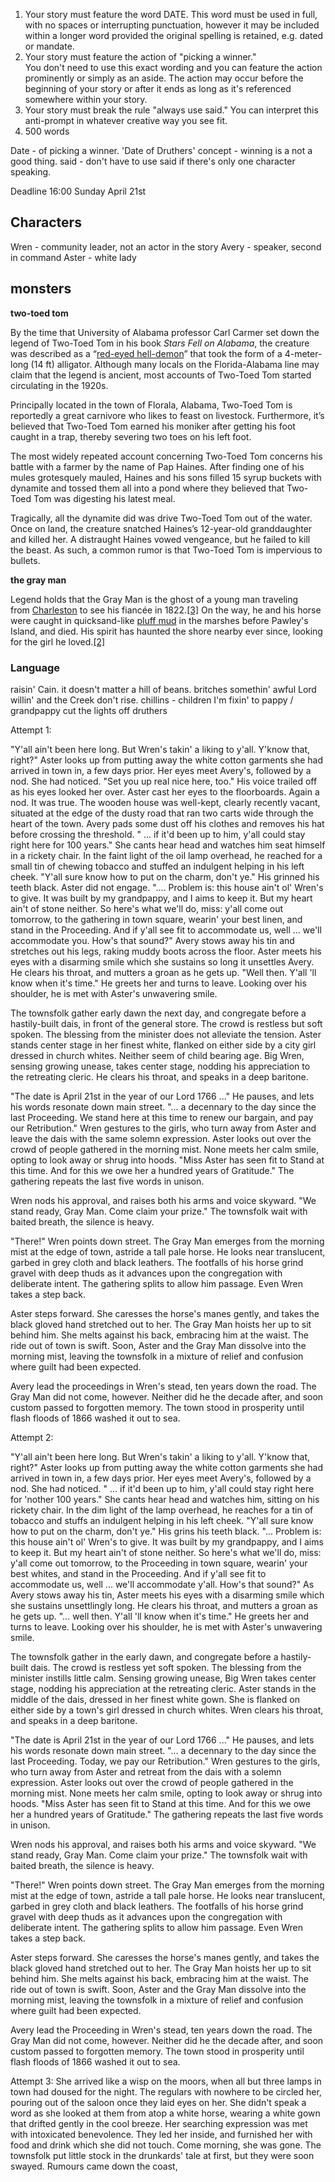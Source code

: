 
1. Your story must feature the word DATE. This word must be used in full, with no spaces or interrupting punctuation, however it may be included within a longer word provided the original spelling is retained, e.g. dated or mandate.
2. ﻿﻿﻿Your story must feature the action of "picking a winner."  
    You don't need to use this exact wording and you can feature the action prominently or simply as an aside. The action may occur before the beginning of your story or after it ends as long as it's referenced somewhere within your story.
3. ﻿﻿﻿Your story must break the rule "always use said." You can interpret this anti-prompt in whatever creative way you see fit.
4. 500 words

Date - of picking a winner. 'Date of Druthers' 
concept - winning is a not a good thing. 
said - don't have to use said if there's only one character speaking.

Deadline 16:00 Sunday April 21st
## Characters
Wren - community leader, not an actor in the story 
Avery - speaker, second in command
Aster - white lady
## monsters

**two-toed tom**

By the time that University of Alabama professor Carl Carmer set down the legend of Two-Toed Tom in his book _Stars Fell on Alabama_, the creature was described as a “[red-eyed hell-demon](http://www.exploresouthernhistory.com/alligator2.html)” that took the form of a 4-meter-long (14 ft) alligator. Although many locals on the Florida-Alabama line may claim that the legend is ancient, most accounts of Two-Toed Tom started circulating in the 1920s.

Principally located in the town of Florala, Alabama, Two-Toed Tom is reportedly a great carnivore who likes to feast on livestock. Furthermore, it’s believed that Two-Toed Tom earned his moniker after getting his foot caught in a trap, thereby severing two toes on his left foot.

The most widely repeated account concerning Two-Toed Tom concerns his battle with a farmer by the name of Pap Haines. After finding one of his mules grotesquely mauled, Haines and his sons filled 15 syrup buckets with dynamite and tossed them all into a pond where they believed that Two-Toed Tom was digesting his latest meal.

Tragically, all the dynamite did was drive Two-Toed Tom out of the water. Once on land, the creature snatched Haines’s 12-year-old granddaughter and killed her. A distraught Haines vowed vengeance, but he failed to kill the beast. As such, a common rumor is that Two-Toed Tom is impervious to bullets.

**the gray man**

Legend holds that the Gray Man is the ghost of a young man traveling from [Charleston](https://en.wikipedia.org/wiki/Charleston,_South_Carolina "Charleston, South Carolina") to see his fiancée in 1822.[[3]](https://en.wikipedia.org/wiki/The_Gray_Man_(ghost)#cite_note-Oxford-3) On the way, he and his horse were caught in quicksand-like [pluff mud](https://en.wikipedia.org/wiki/Pluff_mud "Pluff mud") in the marshes before Pawley's Island, and died. His spirit has haunted the shore nearby ever since, looking for the girl he loved.[[2]](https://en.wikipedia.org/wiki/The_Gray_Man_(ghost)#cite_note-co-2)


### Language

raisin' Cain. 
it doesn't matter a hill of beans. 
britches
somethin' awful
Lord willin' and the Creek don't rise. 
chillins - children
I'm fixin' to
pappy / grandpappy
cut the lights off
druthers




Attempt 1:

"Y'all ain't been here long. But Wren's takin' a liking to y'all. Y'know that, right?"
Aster looks up from putting away the white cotton garments she had arrived in town in, a few days prior. Her eyes meet Avery's, followed by a nod. She had noticed. 
"Set you up real nice here, too." His voice trailed off as his eyes looked her over. 
Aster cast her eyes to the floorboards. 
Again a nod. It was true. The wooden house was well-kept, clearly recently vacant, situated at the edge of the dusty road that ran two carts wide through the heart of the town. 
Avery pads some dust off his clothes and removes his hat before crossing the threshold. 
" ... if it'd been up to him, y'all could stay right here for 100 years."
She cants hear head and watches him seat himself in a rickety chair. In the faint light of the oil lamp overhead, he reached for a small tin of chewing tobacco and stuffed an indulgent helping in his left cheek. 
"Y'all sure know how to put on the charm, don't ye." His grinned his teeth black. Aster did not engage. 
".... Problem is: this house ain't ol' Wren's to give. It was built by my grandpappy, and I aims to keep it. But my heart ain't of stone neither. So here's what we'll do, miss: y'all come out tomorrow, to the gathering in town square, wearin' your best linen, and stand in the Proceeding. And if y'all see fit to accommodate us, well ... we'll accommodate you. How's that sound?"
Avery stows away his tin and stretches out his legs, raking muddy boots across the floor. 
Aster meets his eyes with a disarming smile which she sustains so long it unsettles Avery. 
He clears his throat, and mutters a groan as he gets up. 
"Well then. Y'all 'll know when it's time." He greets her and turns to leave. Looking over his shoulder, he is met with Aster's unwavering smile. 

The townsfolk gather early dawn the next day, and congregate before a hastily-built dais, in front of the general store. The crowd is restless but soft spoken. The blessing from the minister does not alleviate the tension. Aster stands center stage in her finest white, flanked on either side by a city girl dressed in church whites. Neither seem of child bearing age.  Big Wren, sensing growing unease, takes center stage, nodding his appreciation to the retreating cleric. He clears his throat, and speaks in a deep baritone.

"The date is April 21st in the year of our Lord 1766 ..." He pauses, and lets his words resonate down main street. "... a decennary to the day since the last Proceeding. We stand here at this time to renew our bargain, and pay our Retribution."
Wren gestures to the girls, who turn away from Aster and leave the dais with the same solemn expression. Aster looks out over the crowd of people gathered in the morning mist. None meets her calm smile, opting to look away or shrug into hoods. 
"Miss Aster has seen fit to Stand at this time. And for this we owe her a hundred years of Gratitude." The gathering repeats the last five words in unison.

Wren nods his approval, and raises both his arms and voice skyward. "We stand ready, Gray Man. Come claim your prize." The townsfolk wait with baited breath, the silence is heavy. 

"There!" Wren points down street. The Gray Man emerges from the morning mist at the edge of town, astride a tall pale horse. He looks near translucent, garbed in grey cloth and black leathers. The footfalls of his horse grind gravel with deep thuds as it advances upon the congregation with deliberate intent. The gathering splits to allow him passage. Even Wren takes a step back.

Aster steps forward. She caresses the horse's manes gently, and takes the black gloved hand stretched out to her. The Gray Man hoists her up to sit behind him. She melts against his back, embracing him at the waist. The ride out of town is swift. Soon, Aster and the Gray Man dissolve into the morning mist, leaving the townsfolk in a mixture of relief and confusion where guilt had been expected. 

Avery lead the proceedings in Wren's stead, ten years down the road. The Gray Man did not come, however. Neither did he the decade after, and soon custom passed to forgotten memory. The town stood in prosperity until flash floods of 1866 washed it out to sea. 






Attempt 2:

"Y'all ain't been here long. But Wren's takin' a liking to y'all. Y'know that, right?"
Aster looks up from putting away the white cotton garments she had arrived in town in, a few days prior. Her eyes meet Avery's, followed by a nod. She had noticed. 
" ... if it'd been up to him, y'all could stay right here for 'nother 100 years."
She cants hear head and watches him, sitting on his rickety chair. In the dim light of the lamp overhead, he reaches for a tin of tobacco and stuffs an indulgent helping in his left cheek. 
"Y'all sure know how to put on the charm, don't ye." His grins his teeth black. 
"... Problem is: this house ain't ol' Wren's to give. It was built by my grandpappy, and I aims to keep it. But my heart ain't of stone neither. So here's what we'll do, miss: y'all come out tomorrow, to the Proceeding in town square, wearin' your best whites, and stand in the Proceeding. And if y'all see fit to accommodate us, well ... we'll accommodate y'all. How's that sound?"
As Avery stows away his tin, Aster meets his eyes with a disarming smile which she sustains  unsettlingly long. He clears his throat, and mutters a groan as he gets up. 
"... well then. Y'all 'll know when it's time." He greets her and turns to leave. Looking over his shoulder, he is met with Aster's unwavering smile. 

The townsfolk gather in the early dawn, and congregate before a hastily-built dais. The crowd is restless yet soft spoken. The blessing from the minister instills little calm. Sensing growing unease, Big Wren takes center stage, nodding his appreciation at the retreating cleric. Aster stands in the middle of the dais, dressed in her finest white gown. She is flanked on either side by a town's girl dressed in church whites.  Wren clears his throat, and speaks in a deep baritone.

"The date is April 21st in the year of our Lord 1766 ..." He pauses, and lets his words resonate down main street. "... a decennary to the day since the last Proceeding. Today, we pay our Retribution." Wren gestures to the girls, who turn away from Aster and retreat from the dais with a solemn expression. Aster looks out over the crowd of people gathered in the morning mist. None meets her calm smile, opting to look away or shrug into hoods. 
"Miss Aster has seen fit to Stand at this time. And for this we owe her a hundred years of Gratitude." The gathering repeats the last five words in unison.

Wren nods his approval, and raises both his arms and voice skyward. "We stand ready, Gray Man. Come claim your prize." The townsfolk wait with baited breath, the silence is heavy. 

"There!" Wren points down street. The Gray Man emerges from the morning mist at the edge of town, astride a tall pale horse. He looks near translucent, garbed in grey cloth and black leathers. The footfalls of his horse grind gravel with deep thuds as it advances upon the congregation with deliberate intent. The gathering splits to allow him passage. Even Wren takes a step back.

Aster steps forward. She caresses the horse's manes gently, and takes the black gloved hand stretched out to her. The Gray Man hoists her up to sit behind him. She melts against his back, embracing him at the waist. The ride out of town is swift. Soon, Aster and the Gray Man dissolve into the morning mist, leaving the townsfolk in a mixture of relief and confusion where guilt had been expected. 

Avery lead the Proceeding in Wren's stead, ten years down the road. The Gray Man did not come, however. Neither did he the decade after, and soon custom passed to forgotten memory. The town stood in prosperity until flash floods of 1866 washed it out to sea. 



Attempt 3:
She arrived like a wisp on the moors, when all but three lamps in town had doused for the night.  The regulars with nowhere to be circled her, pouring out of the saloon once they laid eyes on her. She didn't speak a word as she looked at them from atop a white horse, wearing a white gown that drifted gently in the cool breeze. Her searching expression was met with intoxicated benevolence. They led her inside, and furnished her with food and drink which she did not touch. Come morning, she was gone. 
The townsfolk put little stock in the drunkards' tale at first, but they were soon swayed. Rumours came down the coast, 